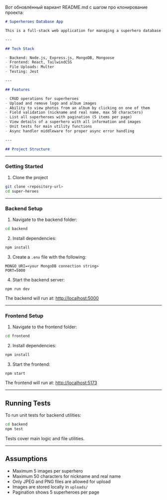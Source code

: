 Вот обновлённый вариант README.md с шагом про клонирование проекта:

```markdown
# Superheroes Database App

This is a full-stack web application for managing a superhero database. Users can create, edit, delete, and view superheroes, including uploading and managing their images.

---

## Tech Stack

- Backend: Node.js, Express.js, MongoDB, Mongoose
- Frontend: React, TailwindCSS
- File Uploads: Multer
- Testing: Jest

---

## Features

- CRUD operations for superheroes
- Upload and remove logo and album images
- Ability to view photos from an album by clicking on one of them
- Field validation (nickname and real name, max 50 characters)
- List all superheroes with pagination (5 items per page)
- View details of a superhero with all information and images
- Unit tests for main utility functions
- Async handler middleware for proper async error handling

---

## Project Structure

```

---

### Getting Started

1. Clone the project

```bash
git clone <repository-url>
cd super-heroes
```


---

### Backend Setup

1. Navigate to the backend folder:

```bash
cd backend
```

2. Install dependencies:

```bash
npm install
```

3. Create a `.env` file with the following:

```
MONGO_URI=<your MongoDB connection string>
PORT=5000
```

4. Start the backend server:

```bash
npm run dev
```

The backend will run at: [http://localhost:5000](http://localhost:5000)

---

### Frontend Setup

1. Navigate to the frontend folder:

```bash
cd frontend
```

2. Install dependencies:

```bash
npm install
```

3. Start the frontend:

```bash
npm start
```

The frontend will run at: [http://localhost:5173](http://localhost:5173)

---

## Running Tests

To run unit tests for backend utilities:

```bash
cd backend
npm test
```

Tests cover main logic and file utilities.

---

## Assumptions

* Maximum 5 images per superhero
* Maximum 50 characters for nickname and real name
* Only JPEG and PNG files are allowed for upload
* Images are stored locally in `uploads/`
* Pagination shows 5 superheroes per page

